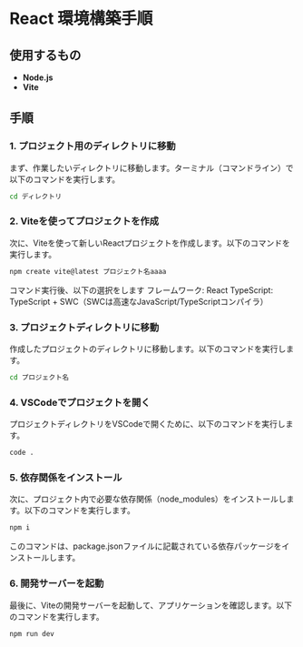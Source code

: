 # React 環境構築手順

## 使用するもの
- **Node.js**
- **Vite**

## 手順

### 1. プロジェクト用のディレクトリに移動
まず、作業したいディレクトリに移動します。ターミナル（コマンドライン）で以下のコマンドを実行します。
```bash
cd ディレクトリ
```

### 2. Viteを使ってプロジェクトを作成
次に、Viteを使って新しいReactプロジェクトを作成します。以下のコマンドを実行します。
```bash
npm create vite@latest プロジェクト名aaaa
```

コマンド実行後、以下の選択をします
フレームワーク: React
TypeScript: TypeScript + SWC（SWCは高速なJavaScript/TypeScriptコンパイラ）

### 3. プロジェクトディレクトリに移動
作成したプロジェクトのディレクトリに移動します。以下のコマンドを実行します。
```bash
cd プロジェクト名
```

### 4. VSCodeでプロジェクトを開く
プロジェクトディレクトリをVSCodeで開くために、以下のコマンドを実行します。
```bash
code .
```

### 5. 依存関係をインストール
次に、プロジェクト内で必要な依存関係（node_modules）をインストールします。以下のコマンドを実行します。
```bash
npm i
```
このコマンドは、package.jsonファイルに記載されている依存パッケージをインストールします。

### 6. 開発サーバーを起動
最後に、Viteの開発サーバーを起動して、アプリケーションを確認します。以下のコマンドを実行します。
```bash
npm run dev
```
